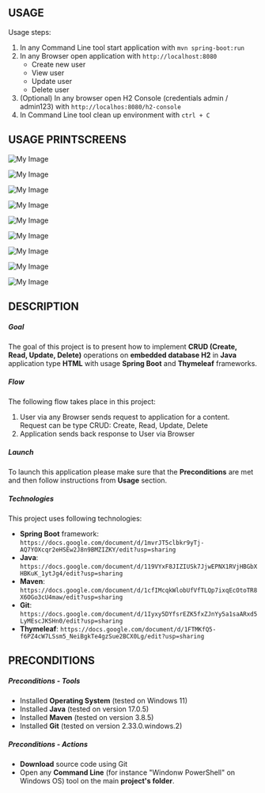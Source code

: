 USAGE
-----

Usage steps:
1. In any Command Line tool start application with `mvn spring-boot:run`
1. In any Browser open application with `http://localhost:8080`
     * Create new user
     * View user
     * Update user
     * Delete user
1. (Optional) In any browser open H2 Console (credentials admin / admin123) with `http://localhos:8080/h2-console`     
1. In Command Line tool clean up environment with `ctrl + C`


USAGE PRINTSCREENS
------------------

![My Image](images/image-01.png)

![My Image](images/image-02.png)

![My Image](images/image-03.png)

![My Image](images/image-04.png)

![My Image](images/image-05.png)

![My Image](images/image-06.png)

![My Image](images/image-07.png)

![My Image](images/image-08.png)

![My Image](images/image-09.png)


DESCRIPTION
-----------

##### Goal
The goal of this project is to present how to implement **CRUD (Create, Read, Update, Delete)** operations on **embedded database H2** in **Java** application type **HTML** with usage **Spring Boot** and **Thymeleaf** frameworks.

##### Flow
The following flow takes place in this project:
1. User via any Browser sends request to application for a content. Request can be type CRUD: Create, Read, Update, Delete
1. Application sends back response to User via Browser

##### Launch
To launch this application please make sure that the **Preconditions** are met and then follow instructions from **Usage** section.

##### Technologies
This project uses following technologies:
* **Spring Boot** framework: `https://docs.google.com/document/d/1mvrJT5clbkr9yTj-AQ7YOXcqr2eHSEw2J8n9BMZIZKY/edit?usp=sharing`
* **Java**: `https://docs.google.com/document/d/119VYxF8JIZIUSk7JjwEPNX1RVjHBGbXHBKuK_1ytJg4/edit?usp=sharing`
* **Maven**: `https://docs.google.com/document/d/1cfIMcqkWlobUfVfTLQp7ixqEcOtoTR8X6OGo3cU4maw/edit?usp=sharing`
* **Git**: `https://docs.google.com/document/d/1Iyxy5DYfsrEZK5fxZJnYy5a1saARxd5LyMEscJKSHn0/edit?usp=sharing`
* **Thymeleaf**: `https://docs.google.com/document/d/1FTMKfQ5-f6PZ4cW7LSsm5_NeiBgkTe4gzSue2BCX0Lg/edit?usp=sharing`


PRECONDITIONS
-------------

##### Preconditions - Tools
* Installed **Operating System** (tested on Windows 11)
* Installed **Java** (tested on version 17.0.5)
* Installed **Maven** (tested on version 3.8.5)
* Installed **Git** (tested on version 2.33.0.windows.2)


##### Preconditions - Actions
* **Download** source code using Git 
* Open any **Command Line** (for instance "Windonw PowerShell" on Windows OS) tool on the main **project's folder**.